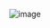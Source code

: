 ![image](https://github.com/Nukalaalekhya/project-1/assets/132035324/e2e42581-57d8-413b-a1d6-e7c717471998)
